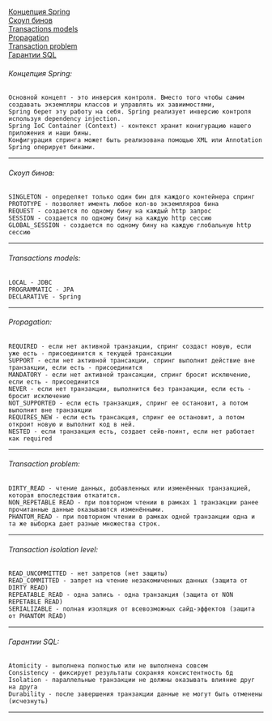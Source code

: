 [Концепция Spring](#концепция-spring-)\
[Скоуп бинов](#скоуп-бинов-)\
[Transactions models](#transactions-models-)\
[Propagation](#propagation-)\
[Transaction problem](#transaction-problem-)\
[Гарантии SQL](#гарантии-sql-)

###### Концепция Spring:
    Основной концепт - это инверсия контроля. Вместо того чтобы самим создавать экземпляры классов и управлять их завиимостями, 
    Spring берет эту работу на себя. Spring реализует инверсию контроля используя dependency injection.
	Spring IoC Container (Context) - контекст хранит конигурацию нашего приложения и наши бины.
	Конфигурация спринга может быть реализована помощью XML или Annotation
	Spring оперирует бинами.
---

###### Скоуп бинов:
    SINGLETON - определяет только один бин для каждого контейнера спринг
	PROTOTYPE - позволяет именть любое кол-во экземпляров бина
	REQUEST - создается по одному бину на каждый http запрос
	SESSION - создается по одному бину на каждую http сессию
	GLOBAL_SESSION - создается по одному бину на каждую глобальную http сессию
---

###### Transactions models:
    LOCAL - JDBC
	PROGRAMMATIC - JPA
	DECLARATIVE - Spring
---

###### Propagation:
    REQUIRED - если нет активной транзакции, спринг создаст новую, если уже есть - присоединится к текущей трансакции
	SUPPORT - если нет активной трансакции, спринг выполнит действие вне транзакции, если есть - присоединится
	MANDATORY - если нет активной трансакции, спринг бросит исключение, если есть - присоединится
	NEVER - если нет транзакции, выполнится без транзакции, если есть - бросит исключение
	NOT_SUPPORTED - если есть транзакция, спринг ее остановит, а потом выполнит вне транзакции
	REQUIRES_NEW - если есть трансакция, спринг ее остановит, а потом откроит новую и выполнит код в ней.
	NESTED - если транзакция есть, создает сейв-поинт, если нет работает как required
---

###### Transaction problem:
    DIRTY_READ - чтение данных, добавленных или изменённых транзакцией, которая впоследствии откатится.
	NON_REPETABLE READ - при повторном чтении в рамках 1 транзакции ранее прочитанные данные оказываются изменёнными.
	PHANTOM_READ - при повторном чтении в рамках одной транзакции одна и та же выборка дает разные множества строк.
---

###### Transaction isolation level:
	READ_UNCOMMITTED - нет запретов (нет защиты)
	READ_COMMITTED - запрет на чтение незакомиченных данных (защита от DIRTY READ)
	REPEATABLE_READ - одна запись - одна транзакция (защита от NON REPETABLE READ)
	SERIALIZABLE - полная изоляция от всевозможных сайд-эффектов (защита от PHANTOM READ)
---

###### Гарантии SQL:
    Atomicity - выполнена полностью или не выполнена совсем
	Consistency - фиксирует результаты сохраняя консистентность бд
	Isolation - параллельные транзакции не должны оказывать влияние друг на друга
	Durability - после завершения транзакции данные не могут быть отменены (исчезнуть)
---

